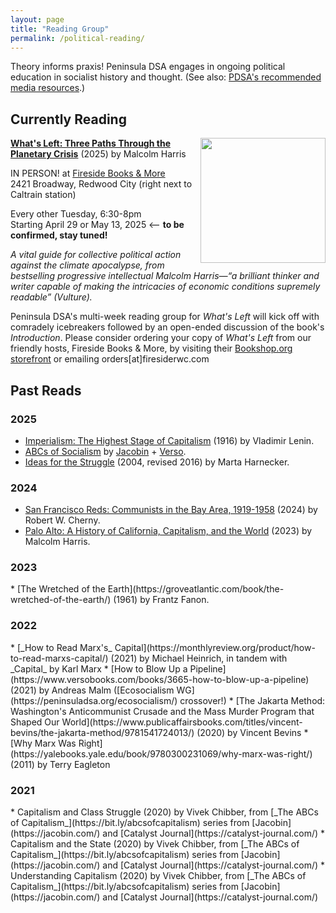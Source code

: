 ```yaml
---
layout: page
title: "Reading Group"
permalink: /political-reading/
---
```

Theory informs praxis! Peninsula DSA engages in ongoing political education in socialist history and thought. (See also: [PDSA's recommended media resources](../recommended-media/).)
<br>

<h2>Currently Reading</h2>

<img src="https://peninsuladsa.org/assets/images/What's Left by Malcolm Harris cover.jpeg" align="right" height="200" width="">

[**What's Left: Three Paths Through the Planetary Crisis**](https://bookshop.org/p/books/what-s-left-three-paths-through-the-planetary-crisis-malcolm-harris/21718858) (2025) by Malcolm Harris
  
IN PERSON! at [Fireside Books & More](https://firesiderwc.com/)
<br>
2421 Broadway, Redwood City (right next to Caltrain station)
<br>

Every other Tuesday, 6:30-8pm
<br>
Starting April 29 or May 13, 2025 <-- **to be confirmed, stay tuned!**
<br>

_A vital guide for collective political action against the climate apocalypse, from bestselling progressive intellectual Malcolm Harris—“a brilliant thinker and writer capable of making the intricacies of economic conditions supremely readable” (Vulture)._

Peninsula DSA's multi-week reading group for _What's Left_ will kick off with comradely icebreakers followed by an open-ended discussion of the book's _Introduction_. Please consider ordering your copy of _What's Left_ from our friendly hosts, Fireside Books & More, by visiting their [Bookshop.org storefront](https://bookshop.org/shop/FiresideRWC) or emailing orders[at]firesiderwc.com

<h2>Past Reads</h2>

<h3>2025</h3>

* [Imperialism: The Highest Stage of Capitalism](https://www.marxists.org/archive/lenin/works/1916/imp-hsc/) (1916) by Vladimir Lenin.
* [ABCs of Socialism](https://archive.org/details/abcs-of-socialism/mode/1up?view=theater) by [Jacobin](https://jacobin.com/) + [Verso](https://www.versobooks.com/).
* [Ideas for the Struggle](https://www.oldandnewproject.net/Essays/Harnecker_Ideas.html) (2004, revised 2016) by Marta Harnecker.

<h3>2024</h3>

* [San Francisco Reds: Communists in the Bay Area, 1919-1958](https://www.press.uillinois.edu/books/?id=p087936) (2024) by Robert W. Cherny.
* [Palo Alto: A History of California, Capitalism, and the World](https://www.hachettebookgroup.com/titles/malcolm-harris/palo-alto/9780316592031/?lens=little-brown) (2023) by Malcolm Harris.

<h3>2023</h3>
* [The Wretched of the Earth](https://groveatlantic.com/book/the-wretched-of-the-earth/) (1961) by Frantz Fanon.

<h3>2022</h3>
* [_How to Read Marx's_ Capital](https://monthlyreview.org/product/how-to-read-marxs-capital/) (2021) by Michael Heinrich, in tandem with _Capital_ by Karl Marx
* [How to Blow Up a Pipeline](https://www.versobooks.com/books/3665-how-to-blow-up-a-pipeline) (2021) by Andreas Malm ([Ecosocialism WG](https://peninsuladsa.org/ecosocialism/) crossover!)
* [The Jakarta Method: Washington's Anticommunist Crusade and the Mass Murder Program that Shaped Our World](https://www.publicaffairsbooks.com/titles/vincent-bevins/the-jakarta-method/9781541724013/) (2020) by Vincent Bevins
* [Why Marx Was Right](https://yalebooks.yale.edu/book/9780300231069/why-marx-was-right/) (2011) by Terry Eagleton

<h3>2021</h3>
* Capitalism and Class Struggle (2020) by Vivek Chibber, from [_The ABCs of Capitalism_](https://bit.ly/abcsofcapitalism) series from [Jacobin](https://jacobin.com/) and [Catalyst Journal](https://catalyst-journal.com/)
* Capitalism and the State (2020) by Vivek Chibber, from [_The ABCs of Capitalism_](https://bit.ly/abcsofcapitalism) series from [Jacobin](https://jacobin.com/) and [Catalyst Journal](https://catalyst-journal.com/)
* Understanding Capitalism (2020) by Vivek Chibber, from [_The ABCs of Capitalism_](https://bit.ly/abcsofcapitalism) series from [Jacobin](https://jacobin.com/) and [Catalyst Journal](https://catalyst-journal.com/)
